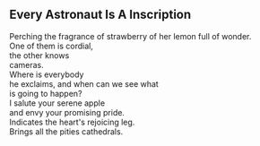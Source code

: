 Every Astronaut Is A Inscription
--------------------------------
Perching the fragrance of strawberry of her lemon full of wonder.  
One of them is cordial,  
the other knows  
cameras.  
Where is everybody  
he exclaims, and when can we see what  
is going to happen?  
I salute your serene apple  
and envy your promising pride.  
Indicates the heart's rejoicing leg.  
Brings all the pities cathedrals.  
